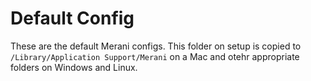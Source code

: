 # Default Config

These are the default Merani configs. This folder on setup is copied to
`/Library/Application Support/Merani` on a Mac and otehr appropriate folders
on Windows and Linux.
